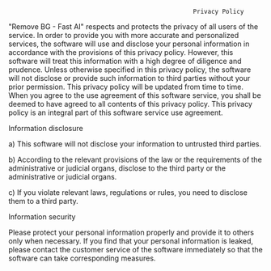                                                        Privacy Policy
"Remove BG - Fast AI" respects and protects the privacy of all users of the service. In order to provide you with more accurate and personalized services, the software will use and disclose your personal information in accordance with the provisions of this privacy policy. However, this software will treat this information with a high degree of diligence and prudence. Unless otherwise specified in this privacy policy, the software will not disclose or provide such information to third parties without your prior permission. This privacy policy will be updated from time to time. When you agree to the use agreement of this software service, you shall be deemed to have agreed to all contents of this privacy policy. This privacy policy is an integral part of this software service use agreement.

Information disclosure

a) This software will not disclose your information to untrusted third parties.

b) According to the relevant provisions of the law or the requirements of the administrative or judicial organs, disclose to the third party or the administrative or judicial organs.

c) If you violate relevant laws, regulations or rules, you need to disclose them to a third party.

Information security

Please protect your personal information properly and provide it to others only when necessary. If you find that your personal information is leaked, please contact the customer service of the software immediately so that the software can take corresponding measures.
